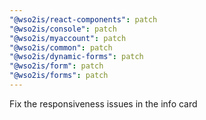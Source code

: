 ```yaml
---
"@wso2is/react-components": patch
"@wso2is/console": patch
"@wso2is/myaccount": patch
"@wso2is/common": patch
"@wso2is/dynamic-forms": patch
"@wso2is/form": patch
"@wso2is/forms": patch
---
```


Fix the responsiveness issues in the info card
